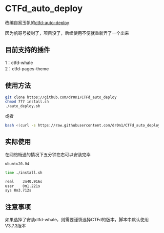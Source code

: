 # CTFd_auto_deploy

改编自奚玉帆的[ctfd-auto-deploy](https://github.com/pwnthebox/ctfd-auto-deploy)

因为帆哥号被封了，项目没了，后续使用不便就重新弄了一个出来



## 目前支持的插件

1：ctfd-whale  
2：ctfd-pages-theme


## 使用方法

```bash
git clone https://github.com/dr0n1/CTFd_auto_deploy
chmod 777 install.sh
./auto_deploy.sh
```

或者

```bash
bash <(curl -s https://raw.githubusercontent.com/dr0n1/CTFd_auto_deploy/main/install.sh)
```

## 实际使用

在网络畅通的情况下五分钟左右可以安装完毕

```bash
ubuntu20.04

time ./install.sh

real	3m40.916s
user	0m1.221s
sys	0m3.712s
```

## 注意事项

如果选择了安装ctfd-whale，则需要谨慎选择CTFd的版本，脚本中默认使用V3.7.3版本